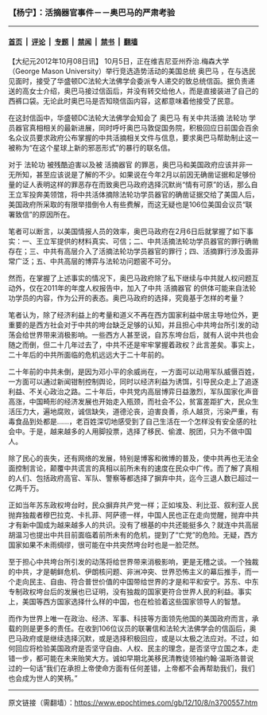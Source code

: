 ### 【杨宁】：活摘器官事件－－奥巴马的严肃考验

---

#### [首页](../../../..?n3700557) &nbsp;|&nbsp; [评论](../../../../../epoch-comment?n3700557) &nbsp;|&nbsp; [专题](../../../../../epoch-special?n3700557) &nbsp;|&nbsp; [禁闻](../../../../../epoch-news?n3700557) &nbsp;|&nbsp; [禁书](../../../../../books?n3700557) &nbsp;|&nbsp; [翻墙](https://github.com/gfw-breaker/nogfw/blob/master/README.md?n3700557)


<div class="post_content" id="artbody" itemprop="articleBody">
 <!-- article content begin -->
 <p>
  【大纪元2012年10月08日讯】 10月5日，正在维吉尼亚州乔治.梅森大学（George Mason University）举行竞选造势活动的美国总统
  <ok href="https://www.epochtimes.com/gb/tag/%E5%A5%A5%E5%B7%B4%E9%A9%AC.html">
   奥巴马
  </ok>
  ，在与选民见面时，接受了华盛顿DC法轮大法佛学会委派专人递交的致总统信函。据负责递送的高女士介绍，奥巴马接过信函后，并没有转交给他人，而是直接装进了自己的西裤口袋。无论此时奥巴马是否知晓信函内容，这都意味着他接受了民意。
 </p>
 <p>
  在这封信函中，华盛顿DC法轮大法佛学会知会了
  <ok href="https://www.epochtimes.com/gb/tag/%E5%A5%A5%E5%B7%B4%E9%A9%AC.html">
   奥巴马
  </ok>
  有关中共活摘
  <ok href="https://www.epochtimes.com/gb/tag/%E6%B3%95%E8%BD%AE%E5%8A%9F.html">
   法轮功
  </ok>
  学员器官真相相关的最新进展，同时呼吁奥巴马敦促国务院，积极回应日前国会百余名众议员要求政府公布掌握的中共活摘相关文件与信息，要求奥巴马帮助制止这一被称为“在这个星球上新的邪恶形式”的暴行的联名信。
 </p>
 <p>
  对于
  <ok href="https://www.epochtimes.com/gb/tag/%E6%B3%95%E8%BD%AE%E5%8A%9F.html">
   法轮功
  </ok>
  被残酷迫害以及被
  <ok href="https://www.epochtimes.com/gb/tag/%E6%B4%BB%E6%91%98%E5%99%A8%E5%AE%98.html">
   活摘器官
  </ok>
  的罪恶，奥巴马和美国政府应该并非一无所知，甚至应该说是了解的不少。如果说在今年2月以前因无确凿证据和足够份量的证人表明这样的罪恶存在而致奥巴马政府选择沉默尚“情有可原”的话，那么自王立军投奔美领馆，将中共活体摘除法轮功学员器官的确凿证据交给了美国人后，美国政府所采取的有限举措倒令人有些费解，而这无疑也是106位美国会议员“联署致信”的原因所在。
 </p>
 <p>
  笔者可以断言，以美国情报人员的效率，奥巴马政府在2月6日后就掌握了如下事实：一、王立军提供的材料真实、可信；二、中共活摘法轮功学员器官的罪行确凿存在；三、中共有高层介入了活摘法轮功学员器官的罪行；四、活摘罪行涉及面非常广泛；五、中共高层的博弈与法轮功问题密不可分。
 </p>
 <p>
  然而，在掌握了上述事实的情况下，奥巴马政府除了私下继续与中共就人权问题互动外，仅在2011年的年度人权报告中，加入了中共
  <ok href="https://www.epochtimes.com/gb/tag/%E6%B4%BB%E6%91%98%E5%99%A8%E5%AE%98.html">
   活摘器官
  </ok>
  的供体可能来自法轮功学员的内容，作为公开的表态。奥巴马政府的选择，究竟基于怎样的考量？
 </p>
 <p>
  笔者认为，除了经济利益上的考量和道义不再在西方国家利益中居主导地位外，更重要的是西方社会对于中共的垮台缺乏足够的认知，并且担心中共垮台所引发的动荡会给世界带来消极影响。一些西方人甚至说，自苏东垮台后，就有人说中共也会随之而倒，但二十几年过去了，中共不还是牢牢掌握着政权？此言差矣。事实上，二十年后的中共所面临的危机远远大于二十年前的。
 </p>
 <p>
  二十年前的中共未倒，是因为邓小平的余威尚在，一方面可以动用军队威慑百姓，一方面可以通过新闻钳制控制舆论，同时以经济利益为诱饵，引导民众走上了追逐利益、不关心政治之路。二十年后，中共党内高层博弈日益激烈，军队国家化声音高涨，中国畸形的经济发展也开始走入瓶颈，而社会不公，贫富差距扩大，民众生活压力大，遍地腐败，诚信缺失，道德沦丧，迫害良善，杀人越货，污染严重，有毒食品到处都是……，老百姓深切地感受到了自己生活在一个怎样没有安全感的社会中。于是，越来越多的人用脚投票，选择了移民、偷渡、脱团，只为不做中国人。
 </p>
 <p>
  除了民心的丧失，还有网络的发展，特别是博客和微博的普及，使中共再也无法全面控制言论，颠覆中共谎言的真相以前所未有的速度在民众中广传。而了解了真相的人们、包括政府高官、军队、警察等都选择了摒弃中共，迄今三退人数已超过一亿两千万。
 </p>
 <p>
  正如当年苏东政权垮台时，民众摒弃共产党一样；正如埃及、利比亚、叙利亚人民抛弃独裁者穆巴拉克、卡扎菲、阿萨德一样，中国人民也正在走向觉醒，抛弃中共才有新中国成为越来越多人的共识。没有了根基的中共还能挺多久？就连中共高层胡温习也提出中共目前面临着前所未有的危机，提到了“亡党”的危险。无疑，西方国家如果不未雨绸缪，很可能在中共突然垮台时也是一脸茫然。
 </p>
 <p>
  至于担心中共垮台所引发的动荡将给世界带来消极影响，更是无稽之谈。一个独裁的中共，才是朝鲜危机、伊朗核问题、非洲冲突、世界恐怖主义的幕后推手，而一个走向民主、自由、符合普世价值的中国带给世界的才是和平和安宁。苏东、中东专制政权垮台后的发展也已证明，没有独裁的国家更符合世界人民的利益。事实上，美国等西方国家选择什么样的中国，也在检验着这些国家领导人的智慧。
 </p>
 <p>
  而作为世界上唯一在政治、经济、军事、科技等方面领先他国的美国政府而言，承载的则是更多的责任。在收到106位议员的联署信和法轮大法佛学会的信函后，奥巴马政府或是继续选择沉默，或是选择积极回应，或是以太极之法应对。不过，如何回应将检验美国政府是否坚守自由、人权、民主的理念，是否坚守立国之本，走错一步，都可能在未来贻笑大方。诚如早期北美移民清教徒领袖约翰‧温斯洛普说过的一句话“我们在承担上帝使命方面有任何差错，上帝都不会再帮助我们，我们也会成为世人的笑柄。”
 </p>
 <p>
 </p>
 <!-- article content end -->
 <div id="below_article_ad">
 </div>
</div>


---

原文链接（需翻墙）：https://www.epochtimes.com/gb/12/10/8/n3700557.htm
